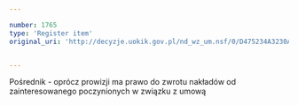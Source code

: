 ```yaml
---

number: 1765
type: 'Register item'
original_uri: 'http://decyzje.uokik.gov.pl/nd_wz_um.nsf/0/D475234A3230A254C1257674003A3BBC?OpenDocument'


---
```


Pośrednik - oprócz prowizji ma prawo do zwrotu nakładów od zainteresowanego poczynionych w związku z umową
